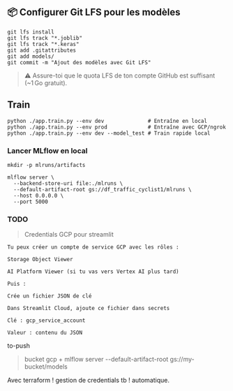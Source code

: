 ## 📦 Configurer Git LFS pour les modèles
```hcl
git lfs install
git lfs track "*.joblib"
git lfs track "*.keras"
git add .gitattributes
git add models/
git commit -m "Ajout des modèles avec Git LFS"
```
> ⚠️ Assure-toi que le quota LFS de ton compte GitHub est suffisant (~1 Go gratuit).

## Train
```hcl
python ./app.train.py --env dev              # Entraîne en local
python ./app.train.py --env prod             # Entraîne avec GCP/ngrok
python ./app.train.py --env dev --model_test # Train rapide local
```

### Lancer MLflow en local
```
mkdir -p mlruns/artifacts

mlflow server \
  --backend-store-uri file:./mlruns \
  --default-artifact-root gs://df_traffic_cyclist1/mlruns \
  --host 0.0.0.0 \
  --port 5000
  ```

### TODO
> Credentials GCP pour streamlit
```hcl
Tu peux créer un compte de service GCP avec les rôles :

Storage Object Viewer

AI Platform Viewer (si tu vas vers Vertex AI plus tard)

Puis :

Crée un fichier JSON de clé

Dans Streamlit Cloud, ajoute ce fichier dans secrets

Clé : gcp_service_account

Valeur : contenu du JSON
```
to-push
> bucket gcp + mlflow server --default-artifact-root gs://my-bucket/models 

Avec terraform ! gestion de credentials tb ! automatique.
  